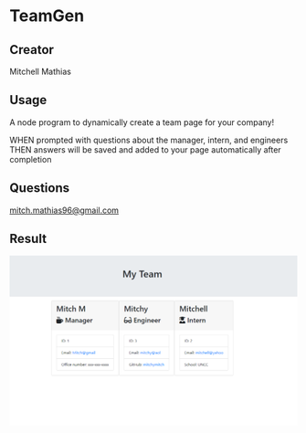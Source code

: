 # TeamGen
## Creator 

Mitchell Mathias 

## Usage

A node program to dynamically create a team page for your company!

WHEN prompted with questions about the manager, intern, and engineers
THEN answers will be saved and added to your page automatically after completion

## Questions

mitch.mathias96@gmail.com 

## Result 

![image](Assets/TeamGenScreenshot.png)